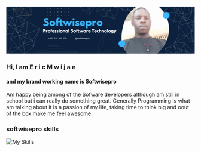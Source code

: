 ![Screenshot of a comment on a GitHub issue showing an image, added in the Markdown, of an Octocat smiling and raising a tentacle.](https://github.com/softwisepro/softwisepro/blob/main/md/banner.png)
### Hi, I am E r i c M w i j a e
#### and my brand working name is Softwisepro
Am happy being among of the Sofware developers although am still in school but i can really do something great. Generally Programming is what am talking about it is a passion of my life, taking time to think big and oout of the box make me feel awesome. 

### softwisepro skills
![My Skills](https://skillicons.dev/icons?i=py,git,github,bootstrap,react,tailwindcss,django,flask,html,css)
